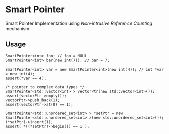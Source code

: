 # Smart Pointer

Smart Pointer Implementation using *Non-intrusive Reference Counting* mechanism.

## Usage

```c_cpp
SmartPointer<int> foo; // foo = NULL
SmartPointer<int> bar(new int(7)); // bar = 7;

SmartPointer<int> var = new SmartPointer<int>(new int(4)); // int *var = new int(4);
assert(*var == 4);

/* pointer to complex data types */
SmartPointer<std::vector<int> > vectorPtr(new std::vector<int>());
assert(vectorPtr->empty());
vectorPtr->push_back(1);
assert(vectorPtr->at(0) == 1);

SmartPointer<std::unordered_set<int> > *setPtr = new SmartPointer<std::unordered_set<int> >(new std::unordered_set<int>());
(*setPtr)->insert(1);
assert( *((*setPtr)->begin()) == 1 );
```
